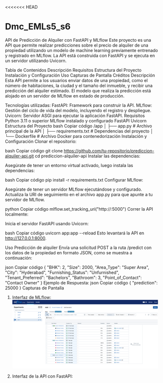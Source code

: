 <<<<<<< HEAD
# Dmc_EMLs5_s6

API de Predicción de Alquiler con FastAPI y MLflow
Este proyecto es una API que permite realizar predicciones sobre el precio de alquiler de una propiedad utilizando un modelo de machine learning previamente entrenado y registrado en MLflow. La API está construida con FastAPI y se ejecuta en un servidor utilizando Uvicorn.

Tabla de Contenidos
Descripción
Requisitos
Estructura del Proyecto
Instalación y Configuración
Uso
Capturas de Pantalla
Créditos
Descripción
Esta API permite a los usuarios enviar datos de una propiedad, como el número de habitaciones, la ciudad y el tamaño del inmueble, y recibir una predicción del alquiler estimado. El modelo que realiza la predicción está alojado en un servidor de MLflow en estado de producción.

Tecnologías utilizadas:
FastAPI: Framework para construir la API.
MLflow: Gestión del ciclo de vida del modelo, incluyendo el registro y despliegue.
Uvicorn: Servidor ASGI para ejecutar la aplicación FastAPI.
Requisitos
Python 3.11 o superior
MLflow instalado y configurado
FastAPI
Uvicorn
Estructura del Proyecto
bash
Copiar código
/app
│   ├── app.py                  # Archivo principal de la API
│   ├── requirements.txt         # Dependencias del proyecto
│   └── Dockerfile               # Archivo Docker para contenedorización
Instalación y Configuración
Clonar el repositorio:

bash
Copiar código
git clone https://github.com/tu-repositorio/prediccion-alquiler-api.git
cd prediccion-alquiler-api
Instalar las dependencias:

Asegúrate de tener un entorno virtual activado, luego instala las dependencias:

bash
Copiar código
pip install -r requirements.txt
Configurar MLflow:

Asegúrate de tener un servidor MLflow ejecutándose y configurado. Actualiza la URI de seguimiento en el archivo app.py para que apunte a tu servidor de MLflow.

python
Copiar código
mlflow.set_tracking_uri("http://<tu-servidor-mlflow>:5000")
Correr la API localmente:

Inicia el servidor FastAPI usando Uvicorn:

bash
Copiar código
uvicorn app:app --reload
Esto levantará la API en http://127.0.0.1:8000.

Uso
Predicción de alquiler
Envía una solicitud POST a la ruta /predict con los datos de la propiedad en formato JSON, como se muestra a continuación:

json
Copiar código
{
    "BHK": 2,
    "Size": 2000,
    "Area_Type": "Super Area",
    "City": "Hyderabad",
    "Furnishing_Status": "Unfurnished",
    "Tenant_Preferred": "Bachelors",
    "Bathroom": 3,
    "Point_of_Contact": "Contact Owner"
}
Ejemplo de Respuesta:
json
Copiar código
{
    "prediction": 25000
}
Capturas de Pantalla
1. Interfaz de MLflow:
![alt text](image.png)


2. Interfaz de la API con FastAPI:

